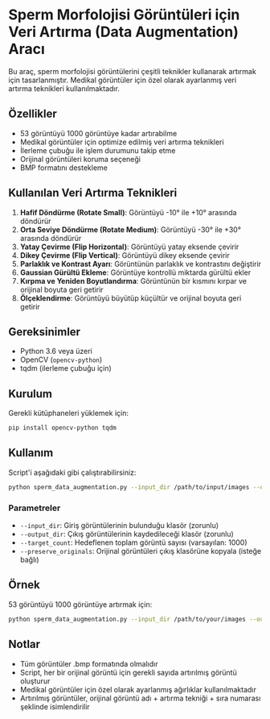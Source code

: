 # Sperm Morfolojisi Görüntüleri için Veri Artırma (Data Augmentation) Aracı

Bu araç, sperm morfolojisi görüntülerini çeşitli teknikler kullanarak artırmak için tasarlanmıştır. Medikal görüntüler için özel olarak ayarlanmış veri artırma teknikleri kullanılmaktadır.

## Özellikler

- 53 görüntüyü 1000 görüntüye kadar artırabilme
- Medikal görüntüler için optimize edilmiş veri artırma teknikleri
- İlerleme çubuğu ile işlem durumunu takip etme
- Orijinal görüntüleri koruma seçeneği
- BMP formatını destekleme

## Kullanılan Veri Artırma Teknikleri

1. **Hafif Döndürme (Rotate Small)**: Görüntüyü -10° ile +10° arasında döndürür
2. **Orta Seviye Döndürme (Rotate Medium)**: Görüntüyü -30° ile +30° arasında döndürür
3. **Yatay Çevirme (Flip Horizontal)**: Görüntüyü yatay eksende çevirir
4. **Dikey Çevirme (Flip Vertical)**: Görüntüyü dikey eksende çevirir
5. **Parlaklık ve Kontrast Ayarı**: Görüntünün parlaklık ve kontrastını değiştirir
6. **Gaussian Gürültü Ekleme**: Görüntüye kontrollü miktarda gürültü ekler
7. **Kırpma ve Yeniden Boyutlandırma**: Görüntünün bir kısmını kırpar ve orijinal boyuta geri getirir
8. **Ölçeklendirme**: Görüntüyü büyütüp küçültür ve orijinal boyuta geri getirir

## Gereksinimler

- Python 3.6 veya üzeri
- OpenCV (`opencv-python`)
- tqdm (ilerleme çubuğu için)

## Kurulum

Gerekli kütüphaneleri yüklemek için:

```bash
pip install opencv-python tqdm
```

## Kullanım

Script'i aşağıdaki gibi çalıştırabilirsiniz:

```bash
python sperm_data_augmentation.py --input_dir /path/to/input/images --output_dir /path/to/output/images --target_count 1000 --preserve_originals
```

### Parametreler

- `--input_dir`: Giriş görüntülerinin bulunduğu klasör (zorunlu)
- `--output_dir`: Çıkış görüntülerinin kaydedileceği klasör (zorunlu)
- `--target_count`: Hedeflenen toplam görüntü sayısı (varsayılan: 1000)
- `--preserve_originals`: Orijinal görüntüleri çıkış klasörüne kopyala (isteğe bağlı)

## Örnek

53 görüntüyü 1000 görüntüye artırmak için:

```bash
python sperm_data_augmentation.py --input_dir /path/to/your/images --output_dir /path/to/augmented/images --target_count 1000 --preserve_originals
```

## Notlar

- Tüm görüntüler .bmp formatında olmalıdır
- Script, her bir orijinal görüntü için gerekli sayıda artırılmış görüntü oluşturur
- Medikal görüntüler için özel olarak ayarlanmış ağırlıklar kullanılmaktadır
- Artırılmış görüntüler, orijinal görüntü adı + artırma tekniği + sıra numarası şeklinde isimlendirilir
